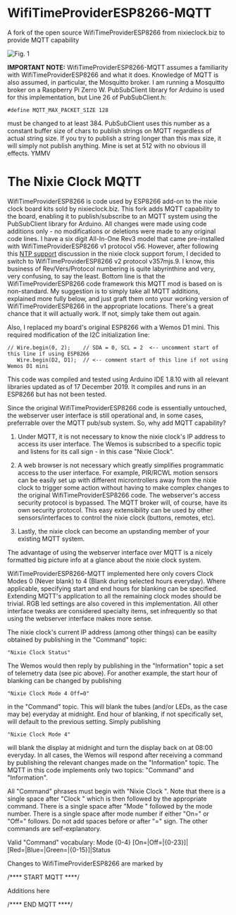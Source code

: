 # WifiTimeProviderESP8266-MQTT
A fork of the open source WifiTimeProviderESP8266 from nixieclock.biz to provide MQTT capability

![Fig. 1](https://user-images.githubusercontent.com/10426316/71139162-3d0f3400-21c2-11ea-9c2f-b54d4ca77836.png)

__IMPORTANT NOTE:__ WifiTimeProviderESP8266-MQTT assumes a familiarity with WifiTimeProviderESP8266 and what it does. Knowledge of MQTT is also assumed, in particular, the Mosquitto broker. I am running a Mosquitto broker on a Raspberry Pi Zerro W. PubSubClient library for Arduino is used for this implementation, but Line 26 of PubSubClient.h:

    #define MQTT_MAX_PACKET_SIZE 128 

must be changed to at least 384. PubSubClient uses this number as a constant buffer size of chars to publish strings on MQTT regardless of actual string size. If you try to publish a string longer than this max size, it will simply not publish anything. Mine is set at 512 with no obvious ill effects. YMMV

# The Nixie Clock MQTT

WifiTimeProviderESP8266 is code used by ESP8266 add-on to the nixie clock board kits sold by nixieclock.biz. This fork adds MQTT capability to the board, enabling it to publish/subscribe to an MQTT system using the PubSubClient library for Arduino. All changes were made using code additions only - no modifications or deletions were made to any original code lines. I have a six digit All-In-One Rev3 model that came pre-installed with WifiTimeProviderESP8266 v1 protocol v56. However, after following this [NTP support](https://www.tubeclockdb.com/forum/12-arduino-nixie-clock-kit-support-forum/7690-ntp-based-wifi-time-for-v1-clocks) discussion in the nixie clock support forum, I decided to switch to WifiTimeProviderESP8266 v2 protocol v357mjs.9. I know, this business of Rev/Vers/Protocol numbering is quite labyrinthine and very, very confusing, to say the least. Bottom line is that the WifiTimeProviderESP8266 code framework this MQTT mod is based on is non-standard. My suggestion is to simply take all MQTT additions, explained more fully below, and just graft them onto your working version of WifiTimeProviderESP8266 in the appropriate locations. There's a great chance that it will actually work. If not, simply take them out again.

Also, I replaced my board's original ESP8266 with a Wemos D1 mini. This required modification of the I2C initialization line:

    // Wire.begin(0, 2);    // SDA = 0, SCL = 2  <-- uncomment start of this line if using ESP8266
       Wire.begin(D2, D1);  // <-- comment start of this line if not using Wemos D1 mini
   
This code was compiled and tested using Arduino IDE 1.8.10 with all relevant libraries updated as of 17 December 2019. It compiles and runs in an ESP8266 but has not been tested.

Since the original WifiTimeProviderESP8266 code is essentially untouched, the webserver user interface is still operational and, in some cases, preferrable over the MQTT pub/sub system. So, why add MQTT capability?

1.  Under MQTT, it is not necessary to know the nixie clock's IP address to access its user interface. The Wemos is subscribed to a specific topic and listens for its call sign - in this case "Nixie Clock".
    
2.  A web browser is not necessary which greatly simplifies programmatic access to the user interface. For example, PIR/RCWL motion sensors can be easily set up with different microntrollers away from the nixie clock to trigger some action without having to make complex changes to the original WifiTimeProviderESP8266 code. The webserver's access security protocol is bypassed. The MQTT broker will, of course, have its own security protocol. This easy extensibility can be used by other sensors/interfaces to control the nixie clock (buttons, remotes, etc).
    
3.  Lastly, the nixie clock can become an upstanding member of your existing MQTT system. 
    
The advantage of using the webserver interface over MQTT is a nicely formatted big picture info at a glance about the nixie clock system. 

WifiTimeProviderESP8266-MQTT implemented here only covers Clock Modes 0 (Never blank) to 4 (Blank during selected hours everyday). Where applicable, specifying start and end hours for blanking can be specified. Extending MQTT's application to all the remaining clock modes should be trivial. RGB led settings are also covered in this implementation. All other interface tweaks are considered specialty items, set infrequently so that using the webserver interface makes more sense. 

The nixie clock's current IP address (among other things) can be easilty obtained by publishing in the "Command" topic:

    "Nixie Clock Status"
    
The Wemos would then reply by publishing in the "Information" topic a set of telemetry data (see pic above). For another example, the start hour of blanking can be changed by publishing 

    "Nixie Clock Mode 4 Off=0"

in the "Command" topic. This will blank the tubes (and/or LEDs, as the case may be) everyday at midnight. End hour of blanking, if not specifically set, will default to the previous setting. Simply publishing 

    "Nixie Clock Mode 4"
    
will blank the display at midnight and turn the display back on at 08:00 everyday. In all cases, the Wemos will respond after receiving a command by publishing the relevant changes made on the "Information" topic. The MQTT in this code implements only two topics: "Command" and "Information". 

All "Command" phrases must begin with "Nixie Clock ". Note that there is a single space after "Clock " which is then followed by the appropriate command. There is a single space after "Mode " followed by the mode number. There is a single space after mode number if either "On=" or "Off=" follows. Do not add spaces before or after "=" sign. The other commands are self-explanatory.

Valid "Command" vocabulary: Mode {0-4} [On=|Off=|{0-23}]|[Red=|Blue=|Green=|{0-15}]|Status

Changes to WifiTimeProviderESP8266 are marked by 

/**** START MQTT ****/ 

Additions here

/**** END MQTT ****/
